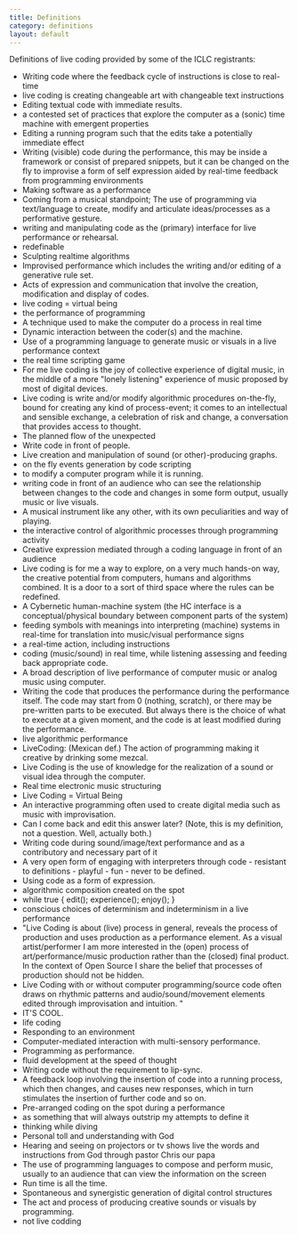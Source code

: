 ```yaml
---
title: Definitions
category: definitions
layout: default
---
```


Definitions of live coding provided by some of the ICLC registrants:

* Writing code where the feedback cycle of instructions is close to real-time
* live coding is creating changeable art with changeable text instructions
* Editing textual code with immediate results.
* a contested set of practices that explore the computer as a (sonic) time machine with emergent properties 
* Editing a running program such that the edits take a potentially immediate effect
* Writing (visible) code during the performance, this may be inside a framework or consist of prepared snippets,  but it can be changed on the fly to improvise
a form of self expression aided by real-time feedback from programming environments
* Making software as a performance
* Coming from a musical standpoint; The use of programming via text/language to create, modify and articulate ideas/processes as a performative gesture.
* writing and manipulating code as the (primary) interface for live performance or rehearsal.
* redefinable
* Sculpting realtime algorithms
* Improvised performance which includes the writing and/or editing of a generative rule set.
* Acts of expression and communication that involve the creation, modification and display of codes.
* live coding = virtual being
* the performance of programming
* A technique used to make the computer do a process in real time
* Dynamic interaction between the coder(s) and the machine.
* Use of a programming language to generate music or visuals in a live performance context
* the real time scripting game
* For me live coding is the joy of collective experience of digital music, in the middle of a more "lonely listening" experience of music proposed by most of digital devices.  
* Live coding is write and/or modify algorithmic procedures on-the-fly, bound for creating any kind of process-event; it comes to an intellectual and sensible exchange, a celebration of risk and change, a conversation that provides access to thought.
* The planned flow of the unexpected
* Write code in front of people.
* Live creation and manipulation of sound (or other)-producing graphs.
* on the fly events generation by code scripting
* to modify a computer program while it is running.
* writing code in front of an audience who can see the relationship between changes to the code and changes in some form output, usually music or live visuals. 
* A musical instrument like any other, with its own peculiarities and way of playing.
* the interactive control of algorithmic processes through programming activity
* Creative expression mediated through a coding language in front of an audience
* Live coding is for me a way to explore, on a very much hands-on way, the creative potential from computers, humans and algorithms combined. It is a door to a sort of third space where the rules can be redefined.
* A Cybernetic human-machine system (the HC interface is a conceptual/physical boundary between component parts of the system)
* feeding symbols with meanings into interpreting (machine) systems in real-time for translation into music/visual performance signs
* a real-time action, including instructions 
* coding (music/sound) in real time, while listening assessing and feeding back appropriate code.
* A broad description of live performance of computer music or analog music using computer.
* Writing the code that produces the performance during the performance itself.  The code may start from 0 (nothing, scratch), or there may be pre-written parts to be executed.  But always there is the choice of what to execute at a given moment, and the code is at least modified during the performance. 
* live algorithmic performance
* LiveCoding: (Mexican def.) The action of programming making it creative by drinking some mezcal.
* Live Coding is the use of knowledge for the realization of a sound or visual idea through the computer.
* Real time electronic music structuring
* Live Coding = Virtual Being
* An interactive programming often used to create digital media such as music with improvisation.
* Can I come back and edit this answer later? (Note, this is my definition, not a question. Well, actually both.)
* Writing code during sound/image/text performance and as a contributory and necessary part of it
* A very open form of engaging with interpreters through code - resistant to definitions - playful -  fun - never to be defined.
* Using code as a form of expression.
* algorithmic composition created on the spot
* while true { edit(); experience(); enjoy(); }
* conscious choices of determinism and indeterminism in a live performance
* "Live Coding is about (live) process in general, reveals the process of production and uses production as a performance element. As a visual artist/performer I am more interested in the (open) process of art/performance/music production rather than the (closed) final product. In the context of Open Source I share the belief that processes of production should not be hidden.
* Live Coding with or without computer programming/source code often draws on rhythmic patterns and audio/sound/movement elements edited through improvisation and intuition. "
* IT'S COOL.
* life coding
* Responding to an environment
* Computer-mediated interaction with multi-sensory performance.
* Programming as performance.
* fluid development at the speed of thought
* Writing code without the requirement to lip-sync.
* A feedback loop involving the insertion of code into a running process, which then changes, and causes new responses, which in turn stimulates the insertion of further code and so on.
* Pre-arranged coding on the spot during a performance
* as something that will always outstrip my attempts to define it
* thinking while diving
* Personal toll and understanding with God
* Hearing and seeing on projectors or tv shows live the words and instructions from God through pastor Chris our papa
* The use of programming languages to compose and perform music, usually to an audience that can view the information on the screen
* Run time is all the time.
* Spontaneous and synergistic generation of digital control structures
* The act and process of producing creative sounds or visuals by programming.
* not live codding
